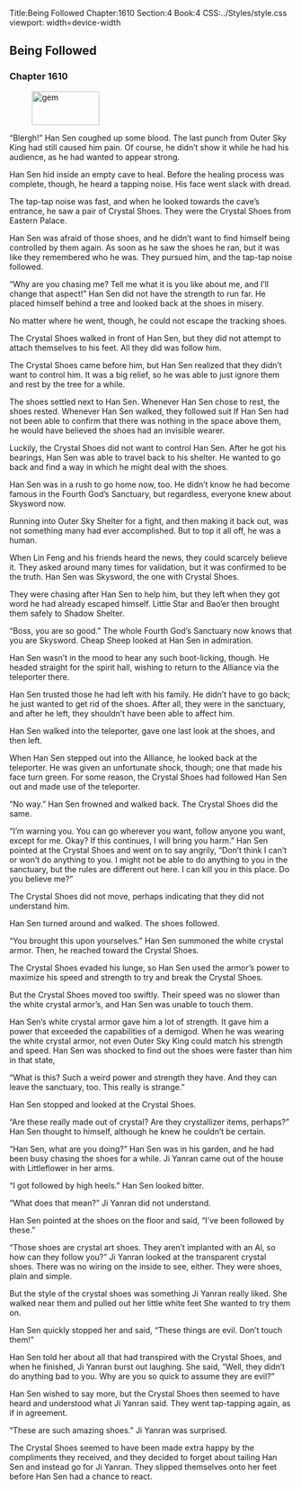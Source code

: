 Title:Being Followed 
Chapter:1610 
Section:4 
Book:4 
CSS:../Styles/style.css 
viewport: width=device-width
  
## Being Followed
### Chapter 1610
  
<figure>
	<img src="../Images/gem.gif" alt="gem" id="gem" width="120" height="60" />
</figure>
  

  
“Blergh!” Han Sen coughed up some blood. The last punch from Outer Sky King had still caused him pain. Of course, he didn’t show it while he had his audience, as he had wanted to appear strong.

Han Sen hid inside an empty cave to heal. Before the healing process was complete, though, he heard a tapping noise. His face went slack with dread.

The tap-tap noise was fast, and when he looked towards the cave’s entrance, he saw a pair of Crystal Shoes. They were the Crystal Shoes from Eastern Palace.

Han Sen was afraid of those shoes, and he didn’t want to find himself being controlled by them again. As soon as he saw the shoes he ran, but it was like they remembered who he was. They pursued him, and the tap-tap noise followed.

“Why are you chasing me? Tell me what it is you like about me, and I’ll change that aspect!” Han Sen did not have the strength to run far. He placed himself behind a tree and looked back at the shoes in misery.

No matter where he went, though, he could not escape the tracking shoes.

The Crystal Shoes walked in front of Han Sen, but they did not attempt to attach themselves to his feet. All they did was follow him.

The Crystal Shoes came before him, but Han Sen realized that they didn’t want to control him. It was a big relief, so he was able to just ignore them and rest by the tree for a while.

The shoes settled next to Han Sen. Whenever Han Sen chose to rest, the shoes rested. Whenever Han Sen walked, they followed suit If Han Sen had not been able to confirm that there was nothing in the space above them, he would have believed the shoes had an invisible wearer.

Luckily, the Crystal Shoes did not want to control Han Sen. After he got his bearings, Han Sen was able to travel back to his shelter. He wanted to go back and find a way in which he might deal with the shoes.

Han Sen was in a rush to go home now, too. He didn’t know he had become famous in the Fourth God’s Sanctuary, but regardless, everyone knew about Skysword now.

Running into Outer Sky Shelter for a fight, and then making it back out, was not something many had ever accomplished. But to top it all off, he was a human.

When Lin Feng and his friends heard the news, they could scarcely believe it. They asked around many times for validation, but it was confirmed to be the truth. Han Sen was Skysword, the one with Crystal Shoes.

They were chasing after Han Sen to help him, but they left when they got word he had already escaped himself. Little Star and Bao’er then brought them safely to Shadow Shelter.

“Boss, you are so good.” The whole Fourth God’s Sanctuary now knows that you are Skysword. Cheap Sheep looked at Han Sen in admiration.

Han Sen wasn’t in the mood to hear any such boot-licking, though. He headed straight for the spirit hall, wishing to return to the Alliance via the teleporter there.

Han Sen trusted those he had left with his family. He didn’t have to go back; he just wanted to get rid of the shoes. After all, they were in the sanctuary, and after he left, they shouldn’t have been able to affect him.

Han Sen walked into the teleporter, gave one last look at the shoes, and then left.

When Han Sen stepped out into the Alliance, he looked back at the teleporter. He was given an unfortunate shock, though; one that made his face turn green. For some reason, the Crystal Shoes had followed Han Sen out and made use of the teleporter.

“No way.” Han Sen frowned and walked back. The Crystal Shoes did the same.

“I’m warning you. You can go wherever you want, follow anyone you want, except for me. Okay? If this continues, I will bring you harm.” Han Sen pointed at the Crystal Shoes and went on to say angrily, “Don’t think I can’t or won’t do anything to you. I might not be able to do anything to you in the sanctuary, but the rules are different out here. I can kill you in this place. Do you believe me?”

The Crystal Shoes did not move, perhaps indicating that they did not understand him.

Han Sen turned around and walked. The shoes followed.

“You brought this upon yourselves.” Han Sen summoned the white crystal armor. Then, he reached toward the Crystal Shoes.

The Crystal Shoes evaded his lunge, so Han Sen used the armor’s power to maximize his speed and strength to try and break the Crystal Shoes.

But the Crystal Shoes moved too swiftly. Their speed was no slower than the white crystal armor’s, and Han Sen was unable to touch them.

Han Sen’s white crystal armor gave him a lot of strength. It gave him a power that exceeded the capabilities of a demigod. When he was wearing the white crystal armor, not even Outer Sky King could match his strength and speed. Han Sen was shocked to find out the shoes were faster than him in that state,

“What is this? Such a weird power and strength they have. And they can leave the sanctuary, too. This really is strange.”

Han Sen stopped and looked at the Crystal Shoes.

“Are these really made out of crystal? Are they crystallizer items, perhaps?” Han Sen thought to himself, although he knew he couldn’t be certain.

“Han Sen, what are you doing?” Han Sen was in his garden, and he had been busy chasing the shoes for a while. Ji Yanran came out of the house with Littleflower in her arms.

“I got followed by high heels.” Han Sen looked bitter.

“What does that mean?” Ji Yanran did not understand.

Han Sen pointed at the shoes on the floor and said, “I’ve been followed by these.”

“Those shoes are crystal art shoes. They aren’t implanted with an Al, so how can they follow you?” Ji Yanran looked at the transparent crystal shoes. There was no wiring on the inside to see, either. They were shoes, plain and simple.

But the style of the crystal shoes was something Ji Yanran really liked. She walked near them and pulled out her little white feet She wanted to try them on.

Han Sen quickly stopped her and said, “These things are evil. Don’t touch them!”

Han Sen told her about all that had transpired with the Crystal Shoes, and when he finished, Ji Yanran burst out laughing. She said, “Well, they didn’t do anything bad to you. Why are you so quick to assume they are evil?”

Han Sen wished to say more, but the Crystal Shoes then seemed to have heard and understood what Ji Yanran said. They went tap-tapping again, as if in agreement.

“These are such amazing shoes.” Ji Yanran was surprised.

The Crystal Shoes seemed to have been made extra happy by the compliments they received, and they decided to forget about tailing Han Sen and instead go for Ji Yanran. They slipped themselves onto her feet before Han Sen had a chance to react.